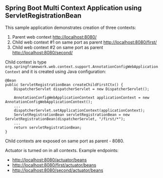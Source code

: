 ## Spring Boot Multi Context Application using ServletRegistrationBean

This sample application demonstrates creation of three contexts:

1. Parent web context [http://localhost:8080/](http://localhost:8080/)
2. Child web context #1 on same port as parent [http://localhost:8080/first/](http://localhost:8080/first/)
3. Child web context #2 on same port as parent [http://localhost:8080/second/](http://localhost:8080/second/)

Child context is type `org.springframework.web.context.support.AnnotationConfigWebApplicationContext` and it is created using Java configuration:
```
@Bean
public ServletRegistrationBean createChildFirstCtx() {
    DispatcherServlet dispatcherServlet = new DispatcherServlet();

    AnnotationConfigWebApplicationContext applicationContext = new AnnotationConfigWebApplicationContext();
    ...
    dispatcherServlet.setApplicationContext(applicationContext);
    ServletRegistrationBean servletRegistrationBean = new ServletRegistrationBean(dispatcherServlet, "/first/*");
    ...
    return servletRegistrationBean;
}
```

Child contexts are exposed on same port as parent - 8080.

Actuator is turned on in all contexts. Example endpoints:
* [http://localhost:8080/actuator/beans](http://localhost:8080/actuator/beans)
* [http://localhost:8080/first/actuator/beans](http://localhost:8080/first/actuator/beans)
* [http://localhost:8080/second/actuator/beans](http://localhost:8080/second/actuator/beans)
